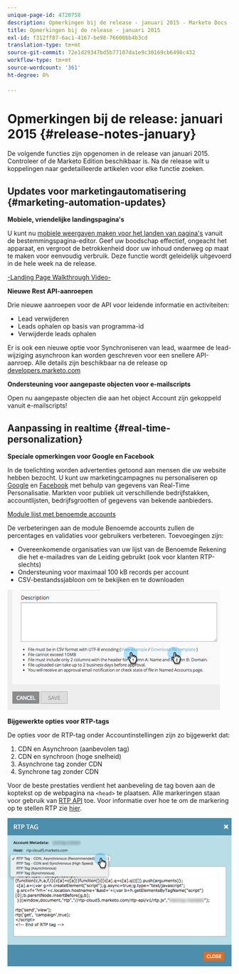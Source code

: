 ```yaml
---
unique-page-id: 4720758
description: Opmerkingen bij de release - januari 2015 - Marketo Docs - Productdocumentatie
title: Opmerkingen bij de release - januari 2015
exl-id: f312ff87-6ac1-4167-be98-76600bb4b3cd
translation-type: tm+mt
source-git-commit: 72e1d29347bd5b77107da1e9c30169cb6490c432
workflow-type: tm+mt
source-wordcount: '361'
ht-degree: 0%

---
```


# Opmerkingen bij de release: januari 2015 {#release-notes-january}

De volgende functies zijn opgenomen in de release van januari 2015. Controleer of de Marketo Edition beschikbaar is. Na de release wilt u koppelingen naar gedetailleerde artikelen voor elke functie zoeken.

## Updates voor marketingautomatisering {#marketing-automation-updates}

**Mobiele, vriendelijke landingspagina&#39;s**

U kunt nu [mobiele weergaven maken voor het landen van pagina&#39;s](/help/marketo/product-docs/demand-generation/landing-pages/free-form-landing-pages/add-a-mobile-view-for-your-free-form-landing-page.md) vanuit de bestemmingspagina-editor. Geef uw boodschap effectief, ongeacht het apparaat, en vergroot de betrokkenheid door uw inhoud onderweg op maat te maken voor eenvoudig verbruik. Deze functie wordt geleidelijk uitgevoerd in de hele week na de release.

[-Landing Page Walkthrough Video-](https://youtu.be/aPQHlG2X6c0)

**Nieuwe Rest API-aanroepen**

Drie nieuwe aanroepen voor de API voor leidende informatie en activiteiten:

* Lead verwijderen
* Leads ophalen op basis van programma-id
* Verwijderde leads ophalen

Er is ook een nieuwe optie voor Synchroniseren van lead, waarmee de lead-wijziging asynchroon kan worden geschreven voor een snellere API-aanroep. Alle details zijn beschikbaar na de release op [developers.marketo.com](https://developers.marketo.com)

**Ondersteuning voor aangepaste objecten voor e-mailscripts**

Open nu aangepaste objecten die aan het object Account zijn gekoppeld vanuit e-mailscripts!

## Aanpassing in realtime {#real-time-personalization}

**Speciale opmerkingen voor Google en Facebook**

In de toelichting worden advertenties getoond aan mensen die uw website hebben bezocht. U kunt uw marketingcampagnes nu personaliseren op [Google](/help/marketo/product-docs/web-personalization/website-retargeting/personalized-remarketing-in-google.md) en [Facebook](/help/marketo/product-docs/web-personalization/website-retargeting/personalized-remarketing-in-facebook.md) met behulp van gegevens van Real-Time Personalisatie. Markten voor publiek uit verschillende bedrijfstakken, accountlijsten, bedrijfsgrootten of gegevens van bekende aanbieders.

[Module lijst met benoemde accounts](/help/marketo/product-docs/web-personalization/account-based-web-marketing/create-a-new-account-list.md)

De verbeteringen aan de module Benoemde accounts zullen de percentages en validaties voor gebruikers verbeteren. Toevoegingen zijn:

* Overeenkomende organisaties van uw lijst van de Benoemde Rekening die het e-mailadres van de Leiding gebruikt (ook voor klanten RTP-slechts)
* Ondersteuning voor maximaal 100 kB records per account
* CSV-bestandssjabloon om te bekijken en te downloaden

![](assets/image2015-1-14-11-3a12-3a16.png)

**Bijgewerkte opties voor RTP-tags**

De opties voor de RTP-tag onder Accountinstellingen zijn zo bijgewerkt dat:

1. CDN en Asynchroon (aanbevolen tag)
1. CDN en synchroon (hoge snelheid)
1. Asynchrone tag zonder CDN
1. Synchrone tag zonder CDN

Voor de beste prestaties verdient het aanbeveling de tag boven aan de koptekst op de webpagina na `<head>` te plaatsen. Alle markeringen staan voor gebruik van [RTP API](https://developers.marketo.com/documentation/websites/rtp-js-api/) toe. Voor informatie over hoe te om de markering op te stellen RTP zie [hier](/help/marketo/product-docs/web-personalization/rtp-tag-implementation/deploy-the-rtp-javascript.md).

![](assets/image2015-1-15-13-3a30-3a45.png)
